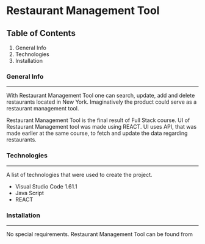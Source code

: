 # Restaurant Management Tool

## Table of Contents
1. General Info
2. Technologies
3. Installation

### General Info
***
With Restaurant Management Tool one can search, update, add and delete restaurants located in New York.
Imaginatively the product could serve as a restaurant management tool.

Restaurant Management Tool is the final result of Full Stack course.
UI of Restaurant Management tool was made using REACT. UI uses API, that was made earlier at the same course, to fetch and update the data regarding restaurants.

### Technologies
***
A list of technologies that were used to create the project.
* Visual Studio Code 1.61.1
* Java Script
* REACT


### Installation
***
No special requirements. Restaurant Management Tool can be found from 

